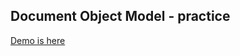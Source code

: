 ## Document Object Model - practice

[Demo is here](https://andrewklmn.github.io/frontend-2021-homeworks/submissions/andrewklmn/task_js_dom/)
